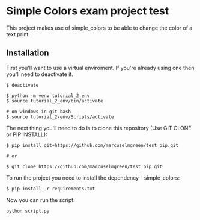 # Simple Colors exam project test
This project makes use of simple_colors to be able to change the color of a text print.

## Installation
First you'll want to use a virtual enviroment.
If you're already using one then you'll need to deactivate it.
```
$ deactivate
```
```
$ python -m venv tutorial_2_env
$ source tutorial_2_env/bin/activate

# on windows in git bash
$ source tutorial_2-env/Scripts/activate
```

The next thing you'll need to do is to clone this repository (Use GIT CLONE or PIP INSTALL):
```
$ pip install git+https://github.com/marcuselmgreen/test_pip.git

# or

$ git clone https://github.com/marcuselmgreen/test_pip.git
```

To run the project you need to install the dependency - simple_colors:
```
$ pip install -r requirements.txt
```

Now you can run the script:
```
python script.py
```
